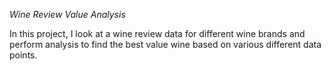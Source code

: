 *Wine Review Value Analysis*

In this project, I look at a wine review data for different wine brands and perform analysis to find the best value wine based
on various different data points.
